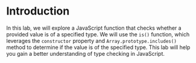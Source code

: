 # Introduction

In this lab, we will explore a JavaScript function that checks whether a provided value is of a specified type. We will use the `is()` function, which leverages the `constructor` property and `Array.prototype.includes()` method to determine if the value is of the specified type. This lab will help you gain a better understanding of type checking in JavaScript.
